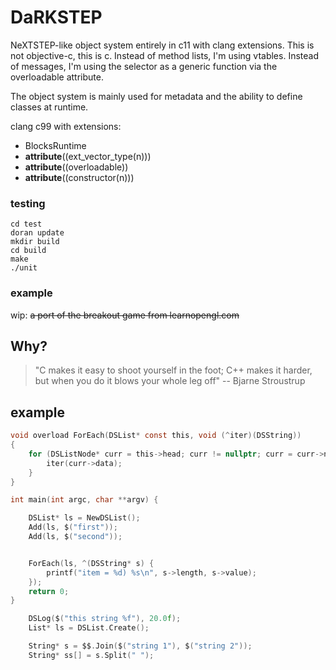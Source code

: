 # DaRKSTEP

NeXTSTEP-like object system entirely in c11 with clang extensions. This is not objective-c, this is c. Instead of method lists, I'm using vtables. Instead of messages, I'm using the selector as a generic function via the overloadable attribute.

The object system is mainly used for metadata and the ability to define classes at runtime. 

clang c99 with extensions:
* BlocksRuntime
* __attribute__((ext_vector_type(n)))
* __attribute__((overloadable))
* __attribute__((constructor(n)))


### testing

    cd test
    doran update
    mkdir build
    cd build
    make
    ./unit

### example
wip:
<del>a port of the breakout game from learnopengl.com<del>

## Why?
> "C makes it easy to shoot yourself in the foot; C++ makes it harder, but when you do it blows your whole leg off" -- Bjarne Stroustrup



## example


```c
void overload ForEach(DSList* const this, void (^iter)(DSString))
{
    for (DSListNode* curr = this->head; curr != nullptr; curr = curr->next) {
        iter(curr->data);
    }
}

int main(int argc, char **argv) {

    DSList* ls = NewDSList();
    Add(ls, $("first"));
    Add(ls, $("second"));


    ForEach(ls, ^(DSString* s) {
        printf("item = %d) %s\n", s->length, s->value);
    });
    return 0;
}

    DSLog($("this string %f"), 20.0f);
    List* ls = DSList.Create();

    String* s = $$.Join($("string 1"), $("string 2"));
    String* ss[] = s.Split(" ");


```


